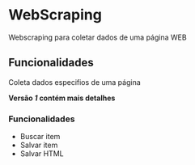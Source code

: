 # WebScraping

Webscraping para coletar dados de uma página WEB

## Funcionalidades

Coleta dados especifios de uma página

**Versão _1_ contém mais detalhes**


### Funcionalidades

* Buscar item
* Salvar item
* Salvar HTML